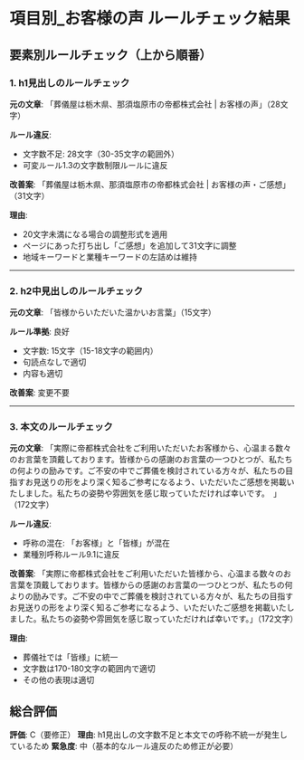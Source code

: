 # 項目別_お客様の声 ルールチェック結果

## 要素別ルールチェック（上から順番）

### 1. h1見出しのルールチェック

**元の文章**: 「葬儀屋は栃木県、那須塩原市の帝都株式会社 | お客様の声」（28文字）

**ルール違反**:
- 文字数不足: 28文字（30-35文字の範囲外）
- 可変ルール1.3の文字数制限ルールに違反

**改善案**: 「葬儀屋は栃木県、那須塩原市の帝都株式会社 | お客様の声・ご感想」（31文字）

**理由**: 
- 20文字未満になる場合の調整形式を適用
- ページにあった打ち出し「ご感想」を追加して31文字に調整
- 地域キーワードと業種キーワードの左詰めは維持

---

### 2. h2中見出しのルールチェック

**元の文章**: 「皆様からいただいた温かいお言葉」（15文字）

**ルール準拠**: 良好
- 文字数: 15文字（15-18文字の範囲内）
- 句読点なしで適切
- 内容も適切

**改善案**: 変更不要

---

### 3. 本文のルールチェック

**元の文章**: 「実際に帝都株式会社をご利用いただいたお客様から、心温まる数々のお言葉を頂戴しております。皆様からの感謝のお言葉の一つひとつが、私たちの何よりの励みです。ご不安の中でご葬儀を検討されている方々が、私たちの目指すお見送りの形をより深く知るご参考になるよう、いただいたご感想を掲載いたしました。私たちの姿勢や雰囲気を感じ取っていただければ幸いです。　」（172文字）

**ルール違反**:
- 呼称の混在: 「お客様」と「皆様」が混在
- 業種別呼称ルール9.1に違反

**改善案**: 「実際に帝都株式会社をご利用いただいた皆様から、心温まる数々のお言葉を頂戴しております。皆様からの感謝のお言葉の一つひとつが、私たちの何よりの励みです。ご不安の中でご葬儀を検討されている方々が、私たちの目指すお見送りの形をより深く知るご参考になるよう、いただいたご感想を掲載いたしました。私たちの姿勢や雰囲気を感じ取っていただければ幸いです。」（172文字）

**理由**: 
- 葬儀社では「皆様」に統一
- 文字数は170-180文字の範囲内で適切
- その他の表現は適切

## 総合評価

**評価**: C（要修正）
**理由**: h1見出しの文字数不足と本文での呼称不統一が発生しているため
**緊急度**: 中（基本的なルール違反のため修正が必要）
